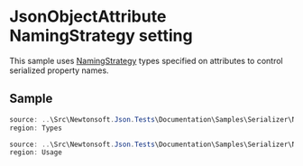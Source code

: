 ﻿# JsonObjectAttribute NamingStrategy setting

This sample uses [NamingStrategy](/api/newtonsoft/json/serialization/namingstrategy/) types specified on attributes to control serialized property names.

## Sample

```csharp Types
source: ..\Src\Newtonsoft.Json.Tests\Documentation\Samples\Serializer\NamingStrategyAttributes.cs
region: Types
```

```csharp Usage
source: ..\Src\Newtonsoft.Json.Tests\Documentation\Samples\Serializer\NamingStrategyAttributes.cs
region: Usage
```
